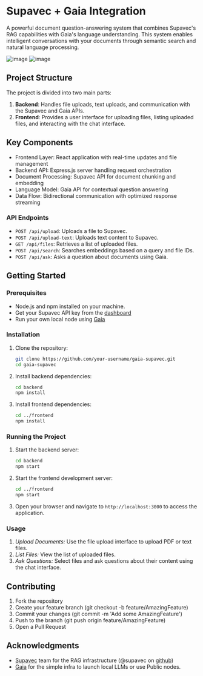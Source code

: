 # Supavec + Gaia Integration

A powerful document question-answering system that combines Supavec's RAG capabilities with Gaia's language understanding. This system enables intelligent conversations with your documents through semantic search and natural language processing.

![image](https://github.com/user-attachments/assets/d3069ce5-a8eb-4cc5-90b0-1ec926ca9c55)
![image](https://github.com/user-attachments/assets/6c9075f2-784b-4da8-9938-15cbb792b81c)

## Project Structure

The project is divided into two main parts:
1. **Backend**: Handles file uploads, text uploads, and communication with the Supavec and Gaia APIs.
2. **Frontend**: Provides a user interface for uploading files, listing uploaded files, and interacting with the chat interface.

## Key Components
- Frontend Layer: React application with real-time updates and file management
- Backend API: Express.js server handling request orchestration
- Document Processing: Supavec API for document chunking and embedding
- Language Model: Gaia API for contextual question answering
- Data Flow: Bidirectional communication with optimized response streaming

### API Endpoints

- `POST /api/upload`: Uploads a file to Supavec.
- `POST /api/upload-text`: Uploads text content to Supavec.
- `GET /api/files`: Retrieves a list of uploaded files.
- `POST /api/search`: Searches embeddings based on a query and file IDs.
- `POST /api/ask`: Asks a question about documents using Gaia.

## Getting Started

### Prerequisites

- Node.js and npm installed on your machine.
- Get your Supavec API key from the [dashboard](https://www.supavec.com/)
- Run your own local node using [Gaia](https://docs.gaianet.ai/node-guide/quick-start/)

### Installation

1. Clone the repository:
   ```sh
   git clone https://github.com/your-username/gaia-supavec.git
   cd gaia-supavec
   ```
2. Install backend dependencies:
    ```sh
    cd backend
    npm install
    ```
3. Install frontend dependencies:
    ```sh
    cd ../frontend
    npm install
    ```

### Running the Project

1. Start the backend server:
    ```sh
    cd backend
    npm start
    ````
2. Start the frontend development server:
   ```sh
   cd ../frontend
   npm start
   ```
3. Open your browser and navigate to `http://localhost:3000` to access the application.

### Usage
1. *Upload Documents:* Use the file upload interface to upload PDF or text files.
2. *List Files:* View the list of uploaded files.
3. *Ask Questions:* Select files and ask questions about their content using the chat interface.

## Contributing

1. Fork the repository
2. Create your feature branch (git checkout -b feature/AmazingFeature)
3. Commit your changes (git commit -m 'Add some AmazingFeature')
4. Push to the branch (git push origin feature/AmazingFeature)
5. Open a Pull Request

## Acknowledgments

- [Supavec](https://www.supavec.com/) team for the RAG infrastructure (@supavec on [github](https://github.com/taishikato/supavec))
- [Gaia](https://www.gaianet.ai/) for the simple infra to launch local LLMs or use Public nodes.

